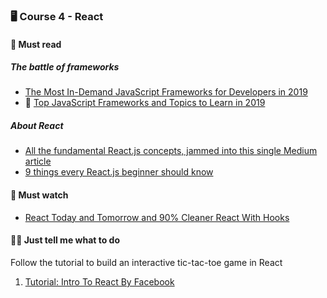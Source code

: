 ### 🖥️ Course 4 - React

#### 📖 Must read

##### The battle of frameworks

* [The Most In-Demand JavaScript Frameworks for Developers in 2019](https://blog.bitsrc.io/the-most-in-demand-javascript-frameworks-for-developers-in-2019-39bba192d8dc)
* 🚀 [Top JavaScript Frameworks and Topics to Learn in 2019](https://medium.com/javascript-scene/top-javascript-frameworks-topics-to-learn-in-2017-700a397b711)

##### About React

* [All the fundamental React.js concepts, jammed into this single Medium article](https://medium.freecodecamp.org/all-the-fundamental-react-js-concepts-jammed-into-this-single-medium-article-c83f9b53eac2)
* [9 things every React.js beginner should know](https://camjackson.net/post/9-things-every-reactjs-beginner-should-know)

#### 🍿 Must watch

* [React Today and Tomorrow and 90% Cleaner React With Hooks](https://www.youtube.com/watch?v=dpw9EHDh2bM)

#### 👩‍💻 Just tell me what to do

Follow the tutorial to build an interactive tic-tac-toe game in React

1. [Tutorial: Intro To React By Facebook](https://reactjs.org/tutorial/tutorial.html)
